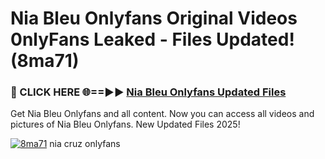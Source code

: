 # Nia Bleu Onlyfans Original Videos 0nlyFans Leaked - Files Updated! (8ma71)

<h3>🔴 CLICK HERE 🌐==►► <a href="https://tinyurl.com/2wckxsce" rel="nofollow">Nia Bleu Onlyfans Updated Files</a></h3>

Get Nia Bleu Onlyfans and all content. Now you can access all videos and pictures of Nia Bleu Onlyfans. New Updated Files 2025!

[![8ma71](https://i.imgur.com/AFduVYN.gif)](https://tinyurl.com/2wckxsce)
nia cruz onlyfans